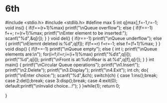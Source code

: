 # 6th
#include <stdio.h>
#include <stdlib.h>
#define max 5
int q[max],f=-1,r=-1;
void ins()
{
    if(f==(r+1)%max)
        printf("\nQueue overflow");
    else
    {
        if(f==-1)
            f++;
        r=(r+1)%max;
        printf("\nEnter element to be inserted:");
        scanf("%d",&q[r]);
    }
}
void del()
{
    if(r==-1)
        printf("\nQueue underflow");
    else
    {
        printf("\nElemnt deleted is:%d",q[f]);
        if(f==r)
            f=r=-1;
        else
            f=(f+1)%max;
    }
}
void disp()
{
    if(f==-1)
        printf("\nQueue empty");
    else
    {
        int i;
        printf("\nQueue elements are:\n");
        for(i=f;i!=r;i=(i+1)%max)
            printf("%d\t",q[i]);
        printf("%d",q[i]);
        printf("\nFront is at:%d\nRear is at:%d",q[f],q[r]);
    }
}
int main()
{
    printf("\nCircular Queue operations");
    printf("\n1.Insert");
    printf("\n2.Delete");
    printf("\n3.Display");
    printf("\n4.Exit");
    int ch;
    do{
        printf("\nEnter choice:");
        scanf("%d",&ch);
        switch(ch)
        {
            case 1:ins();break;
            case 2:del();break;
            case 3:disp();break;
            case 4:exit(0);
            default:printf("\nInvalid choice...!");
        }
   }while(1);
    return 0;

}
